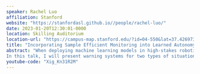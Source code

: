 ```yaml
---
speaker: Rachel Luo
affiliation: Stanford
website: "https://stanfordasl.github.io//people/rachel-luo/"
date: 2023-01-20T12:30:01-0000
location: Skilling Auditorium
location-url: "https://campus-map.stanford.edu/?id=04-550&lat=37.42697371527761&lng=-122.17280664808126&zoom=18&srch=undefined"
title: "Incorporating Sample Efficient Monitoring into Learned Autonomy"
abstract: "When deploying machine learning models in high-stakes robotics applications, the ability to detect unsafe situations is crucial. Warning systems are thus designed to provide alerts when an unsafe situation is imminent (in the absence of corrective action), with the objective of issuing alerts as quickly as possible when there is a problem (i.e. they should be sample-efficient). They should also come with statistical guarantees ensuring that whenever there is an unsafe situation, the warning system will detect it (i.e. a low false negative rate) or that not too many false alarms will be issued (a low false positive rate).
In this talk, I will present warning systems for two types of situations. First, I will introduce a real-time warning system framework that can detect unsafe situations when there is no distribution shift. We provide a guarantee on the false negative rate (i.e. of the situations that are unsafe, fewer than epsilon will occur without an alert) using very few samples (only 1/epsilon), and we empirically observe low false detection (positive) rates. Second, I will present a warning system for identifying distribution shifts. Our method is capable of detecting these distribution shifts up to 11x faster than prior work on realistic robotics settings, while providing a high probability guarantee against false alarms. We empirically observe low false negative rates (whenever there is a distribution shift in our experiments, our method indeed emits an alert)."
youtube-code: "Xig_Kn31R2M"
---
```

